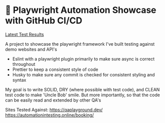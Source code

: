 # 🚀 Playwright Automation Showcase with GitHub CI/CD
**[]()**
[Latest Test Results](https://pittsgithub.github.io/Playwright-Automation-Showcase/)

A project to showcase the playwright framework I've built testing against demo websites and API's

- Eslint with a playwright plugin primarily to make sure async is correct throughout
- Prettier to keep a consistent style of code
- Husky to make sure any commit is checked for consistent styling and syntax

My goal is to write SOLID, DRY (where possible with test code), and CLEAN test code to make 'Uncle Bob' smile. 
But more importantly, so that the code can be easily read and extended by other QA's 

Sites Tested Against:
https://qaplayground.dev/
https://automationintesting.online/booking/

